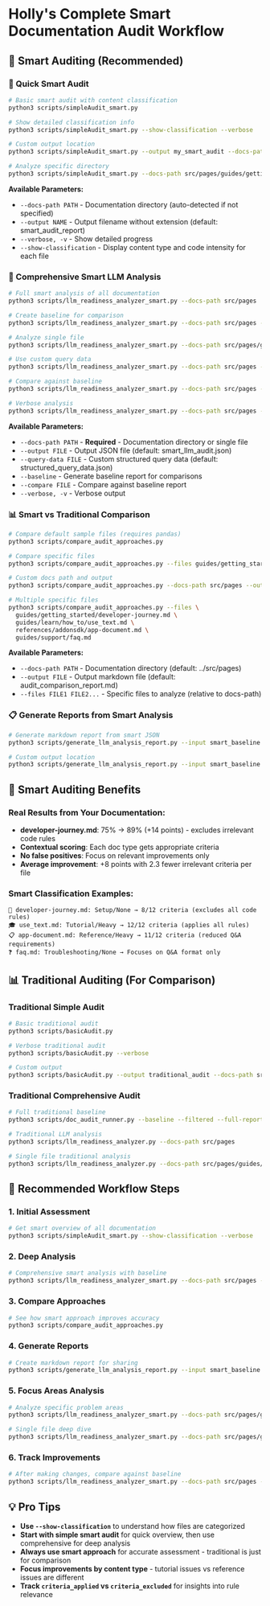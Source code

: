 # Holly's Complete Smart Documentation Audit Workflow

## 🧠 Smart Auditing (Recommended)

### 🚀 Quick Smart Audit

```bash
# Basic smart audit with content classification
python3 scripts/simpleAudit_smart.py

# Show detailed classification info
python3 scripts/simpleAudit_smart.py --show-classification --verbose

# Custom output location
python3 scripts/simpleAudit_smart.py --output my_smart_audit --docs-path src/pages

# Analyze specific directory
python3 scripts/simpleAudit_smart.py --docs-path src/pages/guides/getting_started/
```

**Available Parameters:**
- `--docs-path PATH` - Documentation directory (auto-detected if not specified)
- `--output NAME` - Output filename without extension (default: smart_audit_report)
- `--verbose, -v` - Show detailed progress
- `--show-classification` - Display content type and code intensity for each file

### 🎯 Comprehensive Smart LLM Analysis

```bash
# Full smart analysis of all documentation
python3 scripts/llm_readiness_analyzer_smart.py --docs-path src/pages

# Create baseline for comparison
python3 scripts/llm_readiness_analyzer_smart.py --docs-path src/pages --baseline --output smart_baseline.json

# Analyze single file
python3 scripts/llm_readiness_analyzer_smart.py --docs-path src/pages/guides/getting_started/developer-journey.md

# Use custom query data
python3 scripts/llm_readiness_analyzer_smart.py --docs-path src/pages --query-data my_queries.json

# Compare against baseline
python3 scripts/llm_readiness_analyzer_smart.py --docs-path src/pages --compare smart_baseline.json

# Verbose analysis
python3 scripts/llm_readiness_analyzer_smart.py --docs-path src/pages --verbose
```

**Available Parameters:**
- `--docs-path PATH` - **Required** - Documentation directory or single file
- `--output FILE` - Output JSON file (default: smart_llm_audit.json)
- `--query-data FILE` - Custom structured query data (default: structured_query_data.json)
- `--baseline` - Generate baseline report for comparisons
- `--compare FILE` - Compare against baseline report
- `--verbose, -v` - Verbose output

### 📊 Smart vs Traditional Comparison

```bash
# Compare default sample files (requires pandas)
python3 scripts/compare_audit_approaches.py

# Compare specific files
python3 scripts/compare_audit_approaches.py --files guides/getting_started/developer-journey.md guides/learn/how_to/use_text.md

# Custom docs path and output
python3 scripts/compare_audit_approaches.py --docs-path src/pages --output my_comparison.md

# Multiple specific files
python3 scripts/compare_audit_approaches.py --files \
  guides/getting_started/developer-journey.md \
  guides/learn/how_to/use_text.md \
  references/addonsdk/app-document.md \
  guides/support/faq.md
```

**Available Parameters:**
- `--docs-path PATH` - Documentation directory (default: ../src/pages)
- `--output FILE` - Output markdown file (default: audit_comparison_report.md)
- `--files FILE1 FILE2...` - Specific files to analyze (relative to docs-path)

### 📋 Generate Reports from Smart Analysis

```bash
# Generate markdown report from smart JSON
python3 scripts/generate_llm_analysis_report.py --input smart_baseline.json

# Custom output location
python3 scripts/generate_llm_analysis_report.py --input smart_baseline.json --output my_smart_report.md
```

## 🎯 Smart Auditing Benefits

### **Real Results from Your Documentation:**
- **developer-journey.md**: 75% → 89% (+14 points) - excludes irrelevant code rules
- **Contextual scoring**: Each doc type gets appropriate criteria
- **No false positives**: Focus on relevant improvements only
- **Average improvement**: +8 points with 2.3 fewer irrelevant criteria per file

### **Smart Classification Examples:**
```
📖 developer-journey.md: Setup/None → 8/12 criteria (excludes all code rules)
🎓 use_text.md: Tutorial/Heavy → 12/12 criteria (applies all rules)
📋 app-document.md: Reference/Heavy → 11/12 criteria (reduced Q&A requirements)
❓ faq.md: Troubleshooting/None → Focuses on Q&A format only
```

## 📊 Traditional Auditing (For Comparison)

### Traditional Simple Audit
```bash
# Basic traditional audit
python3 scripts/basicAudit.py

# Verbose traditional audit
python3 scripts/basicAudit.py --verbose

# Custom output
python3 scripts/basicAudit.py --output traditional_audit --docs-path src/pages
```

### Traditional Comprehensive Audit
```bash
# Full traditional baseline
python3 scripts/doc_audit_runner.py --baseline --filtered --full-report --docs-path src/pages

# Traditional LLM analysis
python3 scripts/llm_readiness_analyzer.py --docs-path src/pages

# Single file traditional analysis
python3 scripts/llm_readiness_analyzer.py --docs-path src/pages/guides/getting_started/developer-journey.md
```

## 🔄 Recommended Workflow Steps

### 1. **Initial Assessment** 
```bash
# Get smart overview of all documentation
python3 scripts/simpleAudit_smart.py --show-classification --verbose
```

### 2. **Deep Analysis**
```bash
# Comprehensive smart analysis with baseline
python3 scripts/llm_readiness_analyzer_smart.py --docs-path src/pages --baseline --output smart_baseline.json
```

### 3. **Compare Approaches**
```bash
# See how smart approach improves accuracy
python3 scripts/compare_audit_approaches.py
```

### 4. **Generate Reports**
```bash
# Create markdown report for sharing
python3 scripts/generate_llm_analysis_report.py --input smart_baseline.json --output smart_analysis_report.md
```

### 5. **Focus Areas Analysis**
```bash
# Analyze specific problem areas
python3 scripts/llm_readiness_analyzer_smart.py --docs-path src/pages/guides/getting_started/ --verbose

# Single file deep dive
python3 scripts/llm_readiness_analyzer_smart.py --docs-path src/pages/guides/getting_started/developer-journey.md
```

### 6. **Track Improvements**
```bash
# After making changes, compare against baseline
python3 scripts/llm_readiness_analyzer_smart.py --docs-path src/pages --compare smart_baseline.json
```

## 💡 Pro Tips

- **Use `--show-classification`** to understand how files are categorized
- **Start with simple smart audit** for quick overview, then use comprehensive for deep analysis
- **Always use smart approach** for accurate assessment - traditional is just for comparison
- **Focus improvements by content type** - tutorial issues vs reference issues are different
- **Track `criteria_applied` vs `criteria_excluded`** for insights into rule relevance

